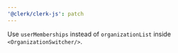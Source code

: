 ```yaml
---
'@clerk/clerk-js': patch
---
```


Use `userMemberships` instead of `organizationList` inside `<OrganizationSwitcher/>`.
